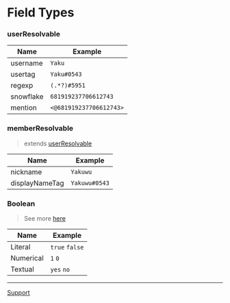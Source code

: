 # Field Types
### userResolvable
| Name      | Example                 |
|-----------|-------------------------|
| username  | `Yaku`                  |
| usertag   | `Yaku#0543`             |
| regexp    | `(.*?)#5951`            |
| snowflake | `681919237706612743`    |
| mention   | `<@681919237706612743>` |

### memberResolvable
> extends [userResolvable](#userResolvable)

| Name           | Example       |
|----------------|---------------|
| nickname       | `Yakuwu`      |
| displayNameTag | `Yakuwu#0543` |

### Boolean
> See more [here](https://developer.mozilla.org/en-US/docs/Web/JavaScript/Reference/Global_Objects/Boolean )

| Name      | Example        |
|-----------|----------------|
| Literal   | `true` `false` |
| Numerical | `1` `0`        |
| Textual   | `yes` `no`     |
- - - 

[Support](https://discord.gg/YvFGRAw2wx)